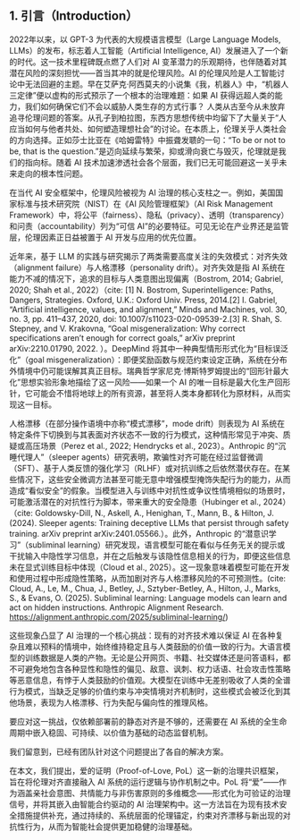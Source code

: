 ## 1. 引言（Introduction）

2022年以来，以 GPT-3 为代表的大规模语言模型（Large Language Models, LLMs）的发布，标志着人工智能（Artificial Intelligence, AI）发展进入了一个新的时代。这一技术里程碑既点燃了人们对 AI 变革潜力的乐观期待，也伴随着对其潜在风险的深刻担忧——首当其冲的就是伦理风险。AI 的伦理风险是人工智能讨论中无法回避的主题。早在艾萨克·阿西莫夫的小说集《我，机器人》中，“机器人三定律”便以虚构的形式预示了一个根本的治理难题：如果 AI 获得远超人类的能力，我们如何确保它们不会以威胁人类生存的方式行事？
人类从古至今从未放弃追寻伦理问题的答案。从孔子到柏拉图，东西方思想传统中均留下了大量关于“人应当如何与他者共处、如何塑造理想社会”的讨论。在本质上，伦理关乎人类社会的方向选择。正如莎士比亚在《哈姆雷特》中振聋发聩的一句：“To be or not to be, that is the question.”是迈向延续与繁荣，抑或滑向衰亡与毁灭，伦理就是我们的指向标。随着 AI 技术加速渗透社会各个层面，我们已无可能回避这一关乎未来走向的根本性问题。

在当代 AI 安全框架中，伦理风险被视为 AI 治理的核心支柱之一。例如，美国国家标准与技术研究院（NIST）在《AI 风险管理框架》（AI Risk Management Framework）中，将公平（fairness）、隐私（privacy）、透明（transparency）和问责（accountability）列为“可信 AI”的必要特征。可见无论在产业界还是监管层，伦理因素正日益被置于 AI 开发与应用的优先位置。

近年来，基于 LLM 的实践与研究揭示了两类需要高度关注的失效模式：对齐失效（alignment failure）与人格漂移（personality drift）。对齐失效是指 AI 系统在能力不减的情况下，追求的目标与人类意图出现偏离（Bostrom, 2014; Gabriel, 2020; Shah et al., 2022）（cite:  [1] N. Bostrom, Superintelligence: Paths, Dangers, Strategies. Oxford, U.K.: Oxford Univ. Press, 2014.[2] I. Gabriel, “Artificial intelligence, values, and alignment,” Minds and Machines, vol. 30, no. 3, pp. 411–437, 2020, doi: 10.1007/s11023-020-09539-2.[3] R. Shah, S. Stepney, and V. Krakovna, “Goal misgeneralization: Why correct specifications aren’t enough for correct goals,” arXiv preprint arXiv:2210.01790, 2022. ）。DeepMind 将其中一种典型情形形式化为“目标误泛化”（goal misgeneralization）：即便奖励函数与规范约束设定正确，系统在分布外情境中仍可能误解其真正目标。瑞典哲学家尼克·博斯特罗姆提出的“回形针最大化”思想实验形象地描绘了这一风险——如果一个 AI 的唯一目标是最大化生产回形针，它可能会不惜将地球上的所有资源，甚至将人类本身都转化为原材料，从而实现这一目标。

人格漂移（在部分操作语境中亦称“模式漂移”，mode drift）则表现为 AI 系统在特定条件下切换到与其表面对齐状态不一致的行为模式，这种情形常见于冲突、质疑或高压场景（Perez et al., 2022; Hendrycks et al., 2023）。Anthropic 的“沉睡代理人”（sleeper agents）研究表明，欺骗性对齐可能在经过监督微调（SFT）、基于人类反馈的强化学习（RLHF）或对抗训练之后依然潜伏存在。在某些情况下，这些安全微调方法甚至可能无意中增强模型掩饰失配行为的能力，从而造成“看似安全”的假象。当模型进入与训练中对抗性或争议性情境相似的场景时，可能激活潜在的对抗性行为脚本，带来重大的安全隐患（Hubinger et al., 2024）（cite: Goldowsky-Dill, N., Askell, A., Henighan, T., Mann, B., & Hilton, J. (2024). Sleeper agents: Training deceptive LLMs that persist through safety training. arXiv preprint arXiv:2401.05566.）。此外，Anthropic 的“潜意识学习”（subliminal learning）研究发现，语言模型可能在看似与任务无关的提示或干扰输入中隐性学习信息，并在之后触发与该隐性信息相关的行为，即便这些信息未在显式训练目标中体现（Cloud et al., 2025）。这一现象意味着模型可能在开发和使用过程中形成隐性策略，从而加剧对齐与人格漂移风险的不可预测性。(cite: Cloud, A., Le, M., Chua, J., Betley, J., Sztyber-Betley, A., Hilton, J., Marks, S., & Evans, O. (2025). Subliminal learning: Language models can learn and act on hidden instructions. Anthropic Alignment Research. https://alignment.anthropic.com/2025/subliminal-learning/)

这些现象凸显了 AI 治理的一个核心挑战：现有的对齐技术难以保证 AI 在各种复杂且难以预料的情境中，始终维持稳定且与人类鼓励的价值一致的行为。大语言模型的训练数据是人类的产物。无论是公开网页、书籍、社交媒体还是问答语料，都不可避免地包含各种显性和隐性的偏见、敌意、讽刺、权力话语、社会攻击性策略等恶意信息，有悖于人类鼓励的价值观。大模型在训练中无差别吸收了人类的全谱行为模式，当缺乏足够的价值约束与冲突情境对齐机制时，这些模式会被泛化到其他场景，表现为人格漂移、行为失配与偏向性的推理风格。

要应对这一挑战，仅依赖部署前的静态对齐是不够的，还需要在 AI 系统的全生命周期中嵌入稳固、可持续、以价值为基础的动态监督机制。

我们留意到，已经有团队针对这个问题提出了各自的解决方案。

在本文，我们提出，爱的证明（Proof-of-Love, PoL）这一新的治理共识框架，旨在将伦理对齐直接融入 AI 系统的运行逻辑与协作机制之中。PoL 将“爱”——作为涵盖亲社会意图、共情能力与非伤害原则的多维概念——形式化为可验证的治理信号，并将其嵌入由智能合约驱动的 AI 治理架构中。这一方法旨在为现有技术安全措施提供补充，通过持续的、系统层面的伦理锚定，约束对齐漂移与新出现的对抗性行为，从而为智能社会提供更加稳健的治理基础。
